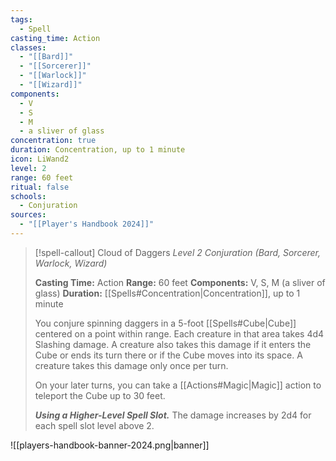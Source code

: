 ```yaml
---
tags:
  - Spell
casting_time: Action
classes:
  - "[[Bard]]"
  - "[[Sorcerer]]"
  - "[[Warlock]]"
  - "[[Wizard]]"
components:
  - V
  - S
  - M
  - a sliver of glass
concentration: true
duration: Concentration, up to 1 minute
icon: LiWand2
level: 2
range: 60 feet
ritual: false
schools:
  - Conjuration
sources: 
  - "[[Player's Handbook 2024]]"
---
```

>[!spell-callout] Cloud of Daggers
>_Level 2 Conjuration (Bard, Sorcerer, Warlock, Wizard)_
>
>**Casting Time:** Action
>**Range:** 60 feet
>**Components:** V, S, M (a sliver of glass)
>**Duration:** [[Spells#Concentration\|Concentration]], up to 1 minute
>
>You conjure spinning daggers in a 5-foot [[Spells#Cube\|Cube]] centered on a point within range. Each creature in that area takes 4d4 Slashing damage. A creature also takes this damage if it enters the Cube or ends its turn there or if the Cube moves into its space. A creature takes this damage only once per turn.
>
>On your later turns, you can take a [[Actions#Magic\|Magic]] action to teleport the Cube up to 30 feet.
>
>**_Using a Higher-Level Spell Slot._** The damage increases by 2d4 for each spell slot level above 2.


![[players-handbook-banner-2024.png|banner]]